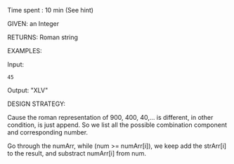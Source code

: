 Time spent : 10 min (See hint)

GIVEN: an Integer

RETURNS: Roman string

EXAMPLES:

Input: 

```
45
```

Output: "XLV"

DESIGN STRATEGY: 

Cause the roman representation of 900, 400, 40,… is different, in other condition, is just append. So we list all the possible combination component and corresponding number.

Go through the numArr, while (num >= numArr[i]), we keep add the strArr[i] to the result, and substract numArr[i] from num. 